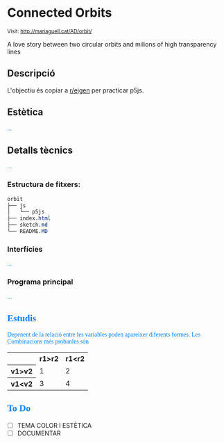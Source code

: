 # Connected Orbits

<style>n{color:#0080ff;font-family:"Segoe Print"}</style>

<small>Visit: http://mariaguell.cat/AD/orbit/</small>

A love story between two circular orbits and milions of high transparency lines

## Descripció

L'objectiu és copiar a [r/ejgen](https://www.reddit.com/r/generative/comments/jqiv25/orbits_in_orbits/) per practicar p5js.

## Estètica

<n>...</n>

## Detalls tècnics

<n>...</n>

### Estructura de fitxers:

```css
orbit
├── js
│   └── p5js
├── index.html
├── sketch.md
└── README.MD
```

### Interfícies

<n>...</n>

### Programa principal

<n>...</n>

## <n>Estudis</n>

<n>Depenent de la relació entre les variables poden apareixer diferents formes. Les Combinacions més probanles són</n>

<table>
	<tr>
		<th></th>
		<th>r1&gt;r2</th>
		<th>r1&lt;r2</th>
	</tr>
	<tr>
		<th>v1&gt;v2</th>
		<td>1</td>
		<td>2</td>
	</tr>
	<tr>
		<th>v1&lt;v2</th>
		<td>3</td>
		<td>4</td>
	</tr>
</table>

## <n>To Do</n>

* [ ] TEMA COLOR I ESTÈTICA
* [ ] DOCUMENTAR